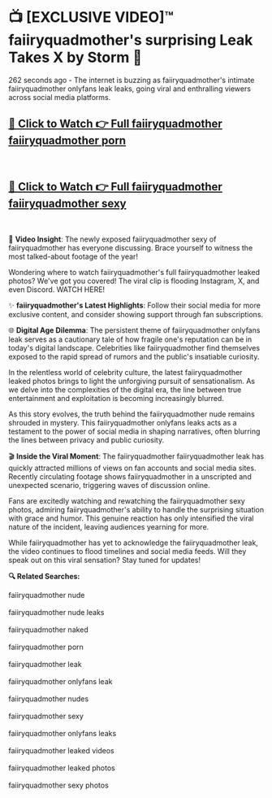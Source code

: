 # 📺 [EXCLUSIVE VIDEO]™ faiiryquadmother's surprising Leak Takes X by Storm 🚀

262 seconds ago - The internet is buzzing as faiiryquadmother's intimate faiiryquadmother onlyfans leak leaks, going viral and enthralling viewers across social media platforms.

<h2><a href="https://github-6l9.pages.dev/link1">🔗 Click to Watch 👉 Full faiiryquadmother faiiryquadmother porn</a></h2><br>
<h2><a href="https://github-6l9.pages.dev/link2">🔗 Click to Watch 👉 Full faiiryquadmother faiiryquadmother sexy</a></h2><br>

🎥 **Video Insight**: The newly exposed faiiryquadmother sexy of faiiryquadmother has everyone discussing. Brace yourself to witness the most talked-about footage of the year!

Wondering where to watch faiiryquadmother's full faiiryquadmother leaked photos? We've got you covered! The viral clip is flooding Instagram, X, and even Discord. WATCH HERE!

✨ **faiiryquadmother's Latest Highlights**: Follow their social media for more exclusive content, and consider showing support through fan subscriptions.

🌐 **Digital Age Dilemma**: The persistent theme of faiiryquadmother onlyfans leak serves as a cautionary tale of how fragile one's reputation can be in today's digital landscape. Celebrities like faiiryquadmother find themselves exposed to the rapid spread of rumors and the public's insatiable curiosity.

In the relentless world of celebrity culture, the latest faiiryquadmother leaked photos brings to light the unforgiving pursuit of sensationalism. As we delve into the complexities of the digital era, the line between true entertainment and exploitation is becoming increasingly blurred.

As this story evolves, the truth behind the faiiryquadmother nude remains shrouded in mystery. This faiiryquadmother onlyfans leaks acts as a testament to the power of social media in shaping narratives, often blurring the lines between privacy and public curiosity.

🎬 **Inside the Viral Moment**: The faiiryquadmother faiiryquadmother leak has quickly attracted millions of views on fan accounts and social media sites. Recently circulating footage shows faiiryquadmother in a unscripted and unexpected scenario, triggering waves of discussion online.

Fans are excitedly watching and rewatching the faiiryquadmother sexy photos, admiring faiiryquadmother's ability to handle the surprising situation with grace and humor. This genuine reaction has only intensified the viral nature of the incident, leaving audiences yearning for more.

While faiiryquadmother has yet to acknowledge the faiiryquadmother leak, the video continues to flood timelines and social media feeds. Will they speak out on this viral sensation? Stay tuned for updates!

<strong>🔍 Related Searches:</strong>

faiiryquadmother nude
<br><br>
faiiryquadmother nude leaks
<br><br>
faiiryquadmother naked
<br><br>
faiiryquadmother porn
<br><br>
faiiryquadmother leak
<br><br>
faiiryquadmother onlyfans leak
<br><br>
faiiryquadmother nudes
<br><br>
faiiryquadmother sexy
<br><br>
faiiryquadmother onlyfans leaks
<br><br>
faiiryquadmother leaked videos
<br><br>
faiiryquadmother leaked photos
<br><br>
faiiryquadmother sexy photos
<br><br>

